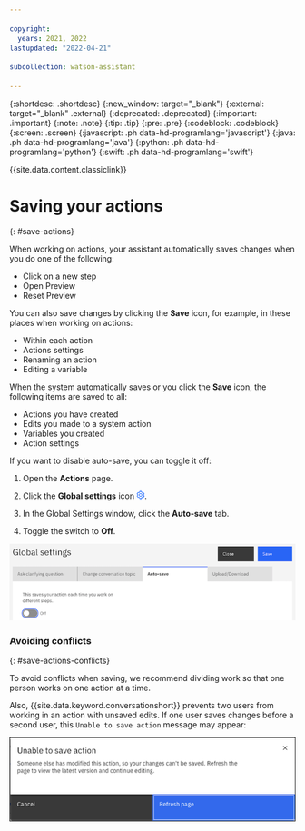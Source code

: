 ```yaml
---

copyright:
  years: 2021, 2022
lastupdated: "2022-04-21"

subcollection: watson-assistant

---
```


{:shortdesc: .shortdesc}
{:new_window: target="_blank"}
{:external: target="_blank" .external}
{:deprecated: .deprecated}
{:important: .important}
{:note: .note}
{:tip: .tip}
{:pre: .pre}
{:codeblock: .codeblock}
{:screen: .screen}
{:javascript: .ph data-hd-programlang='javascript'}
{:java: .ph data-hd-programlang='java'}
{:python: .ph data-hd-programlang='python'}
{:swift: .ph data-hd-programlang='swift'}

{{site.data.content.classiclink}}

# Saving your actions
{: #save-actions}

When working on actions, your assistant automatically saves changes when you do one of the following:

- Click on a new step
- Open Preview
- Reset Preview

You can also save changes by clicking the **Save** icon, for example, in these places when working on actions:

- Within each action
- Actions settings
- Renaming an action
- Editing a variable

When the system automatically saves or you click the **Save** icon, the following items are saved to all:
- Actions you have created
- Edits you made to a system action
- Variables you created
- Action settings

If you want to disable auto-save, you can toggle it off:

1. Open the **Actions** page.

1. Click the **Global settings** icon ![Gear icon](images/gear-icon-blue.png).

1. In the Global Settings window, click the **Auto-save** tab.

1. Toggle the switch to **Off**.

![Auto-save](/images/save-work-auto-save.png)

### Avoiding conflicts
{: #save-actions-conflicts}

To avoid conflicts when saving, we recommend dividing work so that one person works on one action at a time.

Also, {{site.data.keyword.conversationshort}} prevents two users from working in an action with unsaved edits. If one user saves changes before a second user, this `Unable to save action` message may appear:

![Unable to save action](images/manage-team-unable-to-save.png)

<!--## Hide in-progress work before publishing
{: #manage-team-hide-work}-->

<!--## Moving a group of actions from one assistant to another
{: #manage-team-moving-actions}

This will be via JSON import/export on the settings page.-->

